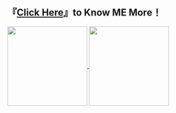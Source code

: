 
## 『[Click Here](https://mp333player.com)』to Know ME More！

<a href="https://wakatime.com/@JeanneWillis">
  <img height=180 align="center" src="https://github-readme-stats.vercel.app/api/wakatime?username=JeanneWillis&layout=compact&langs_count=8&card_width=220" />
</a>

<a href="https://github.com/liW-J">
  <img height=180 align="center" src="https://github-readme-stats.vercel.app/api/top-langs?username=liW-J&layout=donut&langs_count=4&card_width=300" />
</a>







